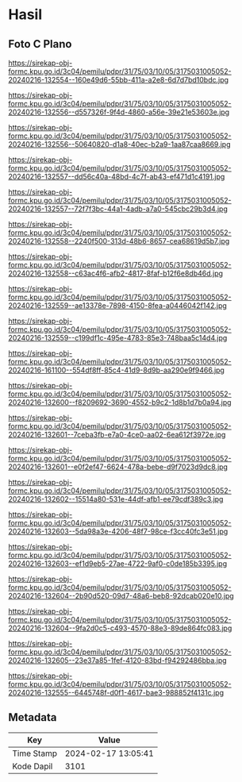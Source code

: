 # Hasil

## Foto C Plano

https://sirekap-obj-formc.kpu.go.id/3c04/pemilu/pdpr/31/75/03/10/05/3175031005052-20240216-132554--160e49d6-55bb-411a-a2e8-6d7d7bd10bdc.jpg

https://sirekap-obj-formc.kpu.go.id/3c04/pemilu/pdpr/31/75/03/10/05/3175031005052-20240216-132556--d557326f-9f4d-4860-a56e-39e21e53603e.jpg

https://sirekap-obj-formc.kpu.go.id/3c04/pemilu/pdpr/31/75/03/10/05/3175031005052-20240216-132556--50640820-d1a8-40ec-b2a9-1aa87caa8669.jpg

https://sirekap-obj-formc.kpu.go.id/3c04/pemilu/pdpr/31/75/03/10/05/3175031005052-20240216-132557--dd56c40a-48bd-4c7f-ab43-ef471d1c4191.jpg

https://sirekap-obj-formc.kpu.go.id/3c04/pemilu/pdpr/31/75/03/10/05/3175031005052-20240216-132557--72f7f3bc-44a1-4adb-a7a0-545cbc29b3d4.jpg

https://sirekap-obj-formc.kpu.go.id/3c04/pemilu/pdpr/31/75/03/10/05/3175031005052-20240216-132558--2240f500-313d-48b6-8657-cea68619d5b7.jpg

https://sirekap-obj-formc.kpu.go.id/3c04/pemilu/pdpr/31/75/03/10/05/3175031005052-20240216-132558--c63ac4f6-afb2-4817-8faf-b12f6e8db46d.jpg

https://sirekap-obj-formc.kpu.go.id/3c04/pemilu/pdpr/31/75/03/10/05/3175031005052-20240216-132559--ae13378e-7898-4150-8fea-a0446042f142.jpg

https://sirekap-obj-formc.kpu.go.id/3c04/pemilu/pdpr/31/75/03/10/05/3175031005052-20240216-132559--c199df1c-495e-4783-85e3-748baa5c14d4.jpg

https://sirekap-obj-formc.kpu.go.id/3c04/pemilu/pdpr/31/75/03/10/05/3175031005052-20240216-161100--554df8ff-85c4-41d9-8d9b-aa290e9f9466.jpg

https://sirekap-obj-formc.kpu.go.id/3c04/pemilu/pdpr/31/75/03/10/05/3175031005052-20240216-132600--f8209692-3690-4552-b9c2-1d8b1d7b0a94.jpg

https://sirekap-obj-formc.kpu.go.id/3c04/pemilu/pdpr/31/75/03/10/05/3175031005052-20240216-132601--7ceba3fb-e7a0-4ce0-aa02-6ea612f3972e.jpg

https://sirekap-obj-formc.kpu.go.id/3c04/pemilu/pdpr/31/75/03/10/05/3175031005052-20240216-132601--e0f2ef47-6624-478a-bebe-d9f7023d9dc8.jpg

https://sirekap-obj-formc.kpu.go.id/3c04/pemilu/pdpr/31/75/03/10/05/3175031005052-20240216-132602--15514a80-531e-44df-afb1-ee79cdf389c3.jpg

https://sirekap-obj-formc.kpu.go.id/3c04/pemilu/pdpr/31/75/03/10/05/3175031005052-20240216-132603--5da98a3e-4206-48f7-98ce-f3cc40fc3e51.jpg

https://sirekap-obj-formc.kpu.go.id/3c04/pemilu/pdpr/31/75/03/10/05/3175031005052-20240216-132603--ef1d9eb5-27ae-4722-9af0-c0de185b3395.jpg

https://sirekap-obj-formc.kpu.go.id/3c04/pemilu/pdpr/31/75/03/10/05/3175031005052-20240216-132604--2b90d520-09d7-48a6-beb8-92dcab020e10.jpg

https://sirekap-obj-formc.kpu.go.id/3c04/pemilu/pdpr/31/75/03/10/05/3175031005052-20240216-132604--9fa2d0c5-c493-4570-88e3-89de864fc083.jpg

https://sirekap-obj-formc.kpu.go.id/3c04/pemilu/pdpr/31/75/03/10/05/3175031005052-20240216-132605--23e37a85-1fef-4120-83bd-f94292486bba.jpg

https://sirekap-obj-formc.kpu.go.id/3c04/pemilu/pdpr/31/75/03/10/05/3175031005052-20240216-132555--6445748f-d0f1-4617-bae3-988852f4131c.jpg


## Metadata

| Key        | Value               |
| ---------- | ------------------- |
| Time Stamp | 2024-02-17 13:05:41 |
| Kode Dapil | 3101                |




